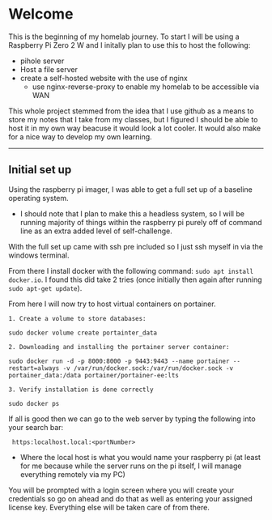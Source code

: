 # Welcome

This is the beginning of my homelab journey. To start I will be using a Raspberry Pi Zero 2 W and I initally plan to use this to host the following:

- pihole server
- Host a file server
- create a self-hosted website with the use of nginx
  - use nginx-reverse-proxy to enable my homelab to be accessible via WAN


This whole project stemmed from the idea that I use github as a means to store my notes that I take from my classes, but I figured I should be able to host it in my own way beacuse it would look a lot cooler. It would also make for a nice way to develop my own learning.

-----

## Initial set up 

Using the raspberry pi imager, I was able to get a full set up of a baseline operating system.
- I should note that I plan to make this a headless system, so I will be running majority of things within the raspberry pi purely off of command line as an extra added level of self-challenge.

With the full set up came with ssh pre included so I just ssh myself in via the windows terminal.

From there I install docker with the following command: ``` sudo apt install docker.io ```. I found this did take 2 tries (once initially then again after running ```sudo apt-get update```).

From here I will now try to host virtual containers on portainer.

```
1. Create a volume to store databases:

sudo docker volume create portainter_data

2. Downloading and installing the portainer server container:

sudo docker run -d -p 8000:8000 -p 9443:9443 --name portainer --restart=always -v /var/run/docker.sock:/var/run/docker.sock -v portainer_data:/data portainer/portainer-ee:lts

3. Verify installation is done correctly

sudo docker ps
```

If all is good then we can go to the web server by typing the following into your search bar:

``` https:localhost.local:<portNumber>```
- Where the local host is what you would name your raspberry pi (at least for me because while the server runs on the pi itself, I will manage everything remotely via my PC)

You will be prompted with a login screen where you will create your credentials so go on ahead and do that as well as entering your assigned license key. Everything else will be taken care of from there.
